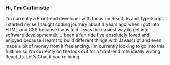 ### Hi, I'm Carlkristie
I'm currently a Front-end developer with focus on React Js and TypeScript.
I started my self taught coding journey about 4 years ago when i got into HTML and CSS because i was told it was the easiest way to get into software development😅.... been a fun ride I've absolutely loved and enjoyed because i learnt to build different things with Javascript and even made a bit of money from it freelancing.
I'm currently looking to go into this fulltime so I'm currently on the look out for a front-end role ideally writing React Js. Let's Chat if you're hiring.
